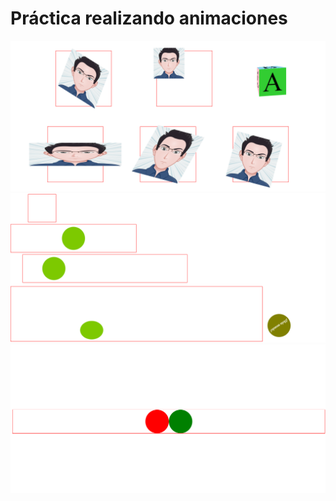 # Práctica realizando animaciones

<img src="/images/Screenshot1.png" alt="print app"/>
<img src="/images/Screenshot2.png" alt="print app"/>
<img src="/images/Screenshot3.png" alt="print app"/>
